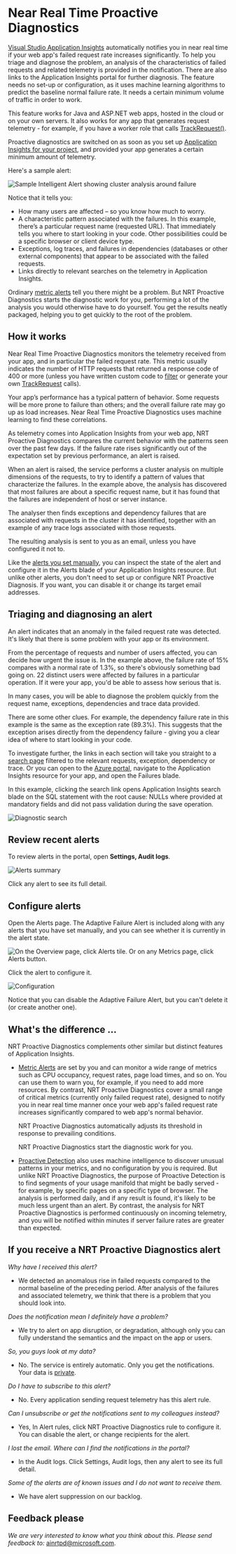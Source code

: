 <properties 
	pageTitle="Near Real Time Proactive Diagnostics in Application Insights" 
	description="NRT Proactive Diagnostics automatically notifies you if your server response time shows unusual behavior. No configuration is needed." 
	services="application-insights" 
    documentationCenter=""
	authors="alancameronwills" 
	manager="douge"/>

<tags 
	ms.service="application-insights" 
	ms.workload="tbd" 
	ms.tgt_pltfrm="ibiza" 
	ms.devlang="na" 
	ms.topic="article" 
	ms.date="03/05/2016" 
	ms.author="awills"/>
 
# Near Real Time Proactive Diagnostics

[Visual Studio Application Insights](app-insights-overview.md) automatically notifies you in near real time if your web app's failed request rate increases significantly. To help you triage and diagnose the problem, an analysis of the characteristics of failed requests and related telemetry is provided in the notification. There are also links to the Application Insights portal for further diagnosis. The feature needs no set-up or configuration, as it uses machine learning algorithms to predict the baseline normal failure rate. It needs a certain minimum volume of traffic in order to work. 

This feature works for Java and ASP.NET web apps, hosted in the cloud or on your own servers. It also works for any app that generates request telemetry - for example, if you have a worker role that calls [TrackRequest()](app-insights-api-custom-events-metrics.md#track-request). 

Proactive diagnostics are switched on as soon as you set up [Application Insights for your project](app-insights-get-started.md), and provided your app generates a certain minimum amount of telemetry.

Here's a sample alert:

![Sample Intelligent Alert showing cluster analysis around failure](./media/app-insights-nrt-proactive-diagnostics/010.png)

Notice that it tells you:

* How many users are affected – so you know how much to worry.
* A characteristic pattern associated with the failures. In this example, there’s a particular request name (requested URL). That immediately tells you where to start looking in your code. Other possibilities could be a specific browser or client device type.
* Exceptions, log traces, and failures in dependencies (databases or other external components) that appear to be associated with the failed requests.
* Links directly to relevant searches on the telemetry in Application Insights.

Ordinary [metric alerts](app-insights-alerts.md) tell you there might be a problem. But NRT Proactive Diagnostics starts the diagnostic work for you, performing a lot of the analysis you would otherwise have to do yourself. You get the results neatly packaged, helping you to get quickly to the root of the problem.

## How it works

Near Real Time Proactive Diagnostics monitors the telemetry received from your app, and in particular the failed request rate. This metric usually indicates the number of HTTP requests that returned a response code of 400 or more (unless you have written custom code to [filter](app-insights-api-filtering-sampling.md#filtering) or generate your own [TrackRequest](app-insights-api-custom-events-metrics.md#track-request) calls).

Your app’s performance has a typical pattern of behavior. Some requests will be more prone to failure than others; and the overall failure rate may go up as load increases. Near Real Time Proactive Diagnostics uses machine learning to find these correlations. 

As telemetry comes into Application Insights from your web app, NRT Proactive Diagnostics compares the current behavior with the patterns seen over the past few days. If the failure rate rises significantly out of the expectation set by previous performance, an alert is raised.

When an alert is raised, the service performs a cluster analysis on multiple dimensions of the requests, to try to identify a pattern of values that characterize the failures. In the example above, the analysis has discovered that most failures are about a specific request name, but it has found that the failures are independent of host or server instance.

The analyser then finds exceptions and dependency failures that are associated with requests in the cluster it has identified, together with an example of any trace logs associated with those requests.

The resulting analysis is sent to you as an email, unless you have configured it not to.

Like the [alerts you set manually](app-insights-alerts.md), you can inspect the state of the alert and configure it in the Alerts blade of your Application Insights resource. But unlike other alerts, you don't need to set up or configure NRT Proactive Diagnosis. If you want, you can disable it or change its target email addresses.

## Triaging and diagnosing an alert

An alert indicates that an anomaly in the failed request rate was detected. It's likely that there is some problem with your app or its environment.

From the percentage of requests and number of users affected, you can decide how urgent the issue is. In the example above, the failure rate of 15% compares with a normal rate of 1.3%, so there's obviously something bad going on. 22 distinct users were affected by failures in a particular operation. If it were your app, you'd be able to assess how serious that is.

In many cases, you will be able to diagnose the problem quickly from the request name, exceptions, dependencies and trace data provided. 

There are some other clues. For example, the dependency failure rate in this example is the same as the exception rate (89.3%). This suggests that the exception arises directly from the dependency failure - giving you a clear idea of where to start looking in your code.

To investigate further, the links in each section will take you straight to a [search page](app-insights-diagnostic-search.md) filtered to the relevant requests, exception, dependency or trace. Or you can open to the [Azure portal](https://portal.azure.com), navigate to the Application Insights resource for your app, and open the Failures blade.

In this example, clicking the search link opens Application Insights search blade on the SQL statement with the root cause: NULLs where provided at mandatory fields and did not pass validation during the save operation.


![Diagnostic search](./media/app-insights-nrt-proactive-diagnostics/050.png)

## Review recent alerts

To review alerts in the portal, open **Settings, Audit logs**.

![Alerts summary](./media/app-insights-nrt-proactive-diagnostics/040.png)

Click any alert to see its full detail.


## Configure alerts 

Open the Alerts page. The Adaptive Failure Alert is included along with any alerts that you have set manually, and you can see whether it is currently in the alert state.

![On the Overview page, click Alerts tile. Or on any Metrics page, click Alerts button.](./media/app-insights-nrt-proactive-diagnostics/020.png)

Click the alert to configure it.

![Configuration](./media/app-insights-nrt-proactive-diagnostics/030.png)

Notice that you can disable the Adaptive Failure Alert, but you can't delete it (or create another one).


## What's the difference ...

NRT Proactive Diagnostics complements other similar but distinct features of Application Insights. 

* [Metric Alerts](app-insights-alerts.md) are set by you and can monitor a wide range of metrics such as CPU occupancy, request rates,  page load times, and so on. You can use them to warn you, for example, if you need to add more resources. By contrast, NRT Proactive Diagnostics cover a small range of critical metrics (currently only failed request rate), designed to notify you in near real time manner once your web app's failed request rate increases significantly compared to web app's normal behavior.

    NRT Proactive Diagnostics automatically adjusts its threshold in response to prevailing conditions.

    NRT Proactive Diagnostics start the diagnostic work for you. 
* [Proactive Detection](app-insights-proactive-detection.md) also uses machine intelligence to discover unusual patterns in your metrics, and no configuration by you is required. But unlike NRT Proactive Diagnostics, the purpose of Proactive Detection is to find segments of your usage manifold that might be badly served - for example, by specific pages on a specific type of browser. The analysis is performed daily, and if any result is found, it's likely to be much less urgent than an alert. By contrast, the analysis for NRT Proactive Diagnostics is performed continuously on incoming telemetry, and you will be notified within minutes if server failure rates are greater than expected.

## If you receive a NRT Proactive Diagnostics alert

*Why have I received this alert?*

*	We detected an anomalous rise in failed requests compared to the normal baseline of the preceding period. After analysis of the failures and associated telemetry, we think that there is a problem that you should look into. 

*Does the notification mean I definitely have a problem?*

*	We try to alert on app disruption, or degradation, although only you can fully understand the semantics and the impact on the app or users.

*So, you guys look at my data?*

*	No. The service is entirely automatic. Only you get the notifications. Your data is [private](app-insights-data-retention-privacy.md).

*Do I have to subscribe to this alert?* 

*	No. Every application sending request telemetry has this alert rule.

*Can I unsubscribe or get the notifications sent to my colleagues instead?*

*	Yes, In Alert rules, click NRT Proactive Diagnostics rule to configure it. You can disable the alert, or change recipients for the alert. 

*I lost the email. Where can I find the notifications in the portal?*

*	In the Audit logs. Click Settings, Audit logs, then any alert to see its full detail.

*Some of the alerts are of known issues and I do not want to receive them.*

*	We have alert suppression on our backlog.


## Feedback please

*We are very interested to know what you think about this. Please send feedback to:* [ainrtpd@microsoft.com](mailto:ainrtpd@microsoft.com).

